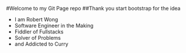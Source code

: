 #Welcome to my Git Page repo
##Thank you start bootstrap for the idea

* I am Robert Wong
* Software Engineer in the Making
* Fiddler of Fullstacks
* Solver of Problems
* and Addicted to Curry